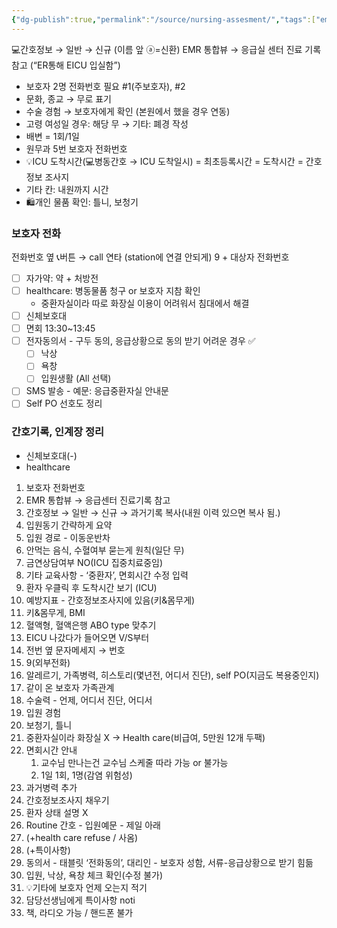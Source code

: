 ```yaml
---
{"dg-publish":true,"permalink":"/source/nursing-assesment/","tags":["emr","source"],"created":"2025-08-08T10:10:23.998+09:00","updated":"2025-09-17T10:30:54.280+09:00"}
---
```


💻간호정보 → 일반 → 신규 (이름 앞 ⓐ=신환)
EMR 통합뷰 → 응급실 센터 진료 기록 참고 (“ER통해 EICU 입실함”)
- 보호자 2명 전화번호 필요 #1(주보호자), #2
- 문화, 종교 → 무로 표기
- 수술 경험 → 보호자에게 확인 (본원에서 했을 경우 연동)
- 고령 여성일 경우: 해당 무 → 기타: 폐경 작성
- 배변 = 1회/1일
- 원무과 5번 보호자 전화번호
- 💡ICU 도착시간(💻병동간호 → ICU 도착일시) = 최초등록시간 = 도착시간 = 간호정보 조사지
- 기타 칸: 내원까지 시간
- 🛍️개인 물품 확인: 틀니, 보청기

### 보호자 전화
전화번호 옆 📞버튼 → call 연타 (station에 연결 안되게)
9 + 대상자 전화번호
- [ ] 자가약: 약 + 처방전
- [ ] healthcare: 병동물품 청구 or 보호자 지참 확인 
	- 중환자실이라 따로 화장실 이용이 어려워서 침대에서 해결
- [ ] 신체보호대
- [ ] 면회 13:30~13:45 
- [ ] 전자동의서 - 구두 동의, 응급상황으로 동의 받기 어려운 경우 ✅
	- [ ] 낙상
	- [ ] 욕창
	- [ ] 입원생활 (All 선택) 
- [ ] SMS 발송 - 예문: 응급중환자실 안내문
- [ ] Self PO 선호도 정리

### 간호기록, 인계장 정리
- 신체보호대(-)
- healthcare

1. 보호자 전화번호
2. EMR 통합뷰 → 응급센터 진료기록 참고
3. 간호정보 → 일반 → 신규 → 과거기록 복사(내원 이력 있으면 복사 됨.)
4. 입원동기 간략하게 요약
5. 입원 경로 - 이동운반차
6. 안먹는 음식, 수혈여부 묻는게 원칙(일단 무)
7. 금연상담여부 NO(ICU 집중치료중임)
8. 기타 교육사항 - ‘중환자’, 면회시간 수정 입력
9. 환자 우클릭 후 도착시간 보기 (ICU)
10. 예방지표 - 간호정보조사지에 있음(키&몸무게)
11. 키&몸무게, BMI
12. 혈액형, 혈액은행 ABO type 맞추기
13. EICU 나갔다가 들어오면 V/S부터 
14. 전번 옆 문자메세지 → 번호
15. 9(외부전화)
16. 알레르기, 가족병력, 히스토리(몇년전, 어디서 진단), self PO(지금도 복용중인지)
17. 같이 온 보호자 가족관계 
18. 수술력 - 언제, 어디서 진단, 어디서
19. 입원 경험
20. 보청기, 틀니 
21. 중환자실이라 화장실 X → Health care(비급여, 5만원 12개 두팩)
22. 면회시간 안내 
	1. 교수님 만나는건 교수님 스케줄 따라 가능 or 불가능
	2. 1일 1회, 1명(감염 위험성)
23. 과거병력 추가 
24. 간호정보조사지 채우기
25. 환자 상태 설명 X
26. Routine 간호 - 입원예문 - 제일 아래 
27. (+health care refuse / 사옴)
28. (+특이사항)
29. 동의서 - 태블릿 ‘전화동의’, 대리인 - 보호자 성함, 서류-응급상황으로 받기 힘듦
30. 입원, 낙상, 욕창 체크 확인(수정 불가)
31. 💡기타에 보호자 언제 오는지 적기
32. 담당선생님에게 특이사항 noti
33. 책, 라디오 가능 / 핸드폰 불가 
